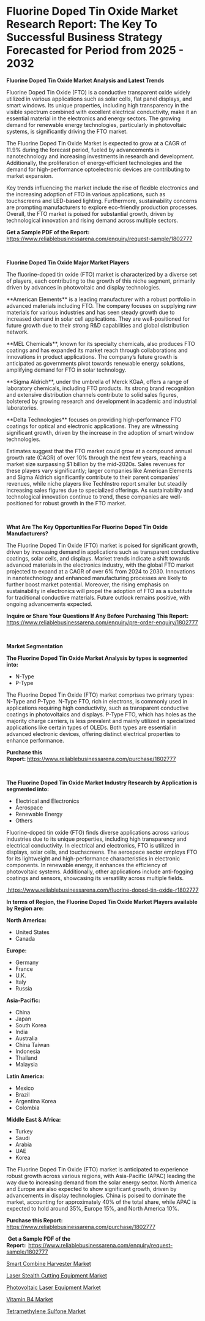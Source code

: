 <p><h1>Fluorine Doped Tin Oxide Market Research Report: The Key To Successful Business Strategy Forecasted for Period from 2025 - 2032</h1></p><p><strong>Fluorine Doped Tin Oxide Market Analysis and Latest Trends</strong></p>
<p><p>Fluorine Doped Tin Oxide (FTO) is a conductive transparent oxide widely utilized in various applications such as solar cells, flat panel displays, and smart windows. Its unique properties, including high transparency in the visible spectrum combined with excellent electrical conductivity, make it an essential material in the electronics and energy sectors. The growing demand for renewable energy technologies, particularly in photovoltaic systems, is significantly driving the FTO market. </p><p>The Fluorine Doped Tin Oxide Market is expected to grow at a CAGR of 11.9% during the forecast period, fueled by advancements in nanotechnology and increasing investments in research and development. Additionally, the proliferation of energy-efficient technologies and the demand for high-performance optoelectronic devices are contributing to market expansion. </p><p>Key trends influencing the market include the rise of flexible electronics and the increasing adoption of FTO in various applications, such as touchscreens and LED-based lighting. Furthermore, sustainability concerns are prompting manufacturers to explore eco-friendly production processes. Overall, the FTO market is poised for substantial growth, driven by technological innovation and rising demand across multiple sectors.</p></p>
<p><strong>Get a Sample PDF of the Report:&nbsp;</strong> <a href="https://www.reliablebusinessarena.com/enquiry/request-sample/1802777?utm_campaign=2195&utm_medium=2&utm_source=Github&utm_content=ia&utm_term=01042025&utm_id=fluorine-doped-tin-oxide">https://www.reliablebusinessarena.com/enquiry/request-sample/1802777</a></p>
<p>&nbsp;</p>
<p><strong>Fluorine Doped Tin Oxide Major Market Players</strong></p>
<p><p>The fluorine-doped tin oxide (FTO) market is characterized by a diverse set of players, each contributing to the growth of this niche segment, primarily driven by advances in photovoltaic and display technologies. </p><p>**American Elements** is a leading manufacturer with a robust portfolio in advanced materials including FTO. The company focuses on supplying raw materials for various industries and has seen steady growth due to increased demand in solar cell applications. They are well-positioned for future growth due to their strong R&D capabilities and global distribution network.</p><p>**MEL Chemicals**, known for its specialty chemicals, also produces FTO coatings and has expanded its market reach through collaborations and innovations in product applications. The company’s future growth is anticipated as governments pivot towards renewable energy solutions, amplifying demand for FTO in solar technology.</p><p>**Sigma Aldrich**, under the umbrella of Merck KGaA, offers a range of laboratory chemicals, including FTO products. Its strong brand recognition and extensive distribution channels contribute to solid sales figures, bolstered by growing research and development in academic and industrial laboratories.</p><p>**Delta Technologies** focuses on providing high-performance FTO coatings for optical and electronic applications. They are witnessing significant growth, driven by the increase in the adoption of smart window technologies. </p><p>Estimates suggest that the FTO market could grow at a compound annual growth rate (CAGR) of over 10% through the next few years, reaching a market size surpassing $1 billion by the mid-2020s. Sales revenues for these players vary significantly; larger companies like American Elements and Sigma Aldrich significantly contribute to their parent companies' revenues, while niche players like TechInstro report smaller but steadily increasing sales figures due to specialized offerings. As sustainability and technological innovation continue to trend, these companies are well-positioned for robust growth in the FTO market.</p></p>
<p>&nbsp;</p>
<p><strong>What Are The Key Opportunities For Fluorine Doped Tin Oxide Manufacturers?</strong></p>
<p><p>The Fluorine Doped Tin Oxide (FTO) market is poised for significant growth, driven by increasing demand in applications such as transparent conductive coatings, solar cells, and displays. Market trends indicate a shift towards advanced materials in the electronics industry, with the global FTO market projected to expand at a CAGR of over 6% from 2024 to 2030. Innovations in nanotechnology and enhanced manufacturing processes are likely to further boost market potential. Moreover, the rising emphasis on sustainability in electronics will propel the adoption of FTO as a substitute for traditional conductive materials. Future outlook remains positive, with ongoing advancements expected.</p></p>
<p><strong>Inquire or Share Your Questions If Any Before Purchasing This Report:</strong> <a href="https://www.reliablebusinessarena.com/enquiry/pre-order-enquiry/1802777?utm_campaign=2195&utm_medium=2&utm_source=Github&utm_content=ia&utm_term=01042025&utm_id=fluorine-doped-tin-oxide">https://www.reliablebusinessarena.com/enquiry/pre-order-enquiry/1802777</a></p>
<p>&nbsp;</p>
<p><strong>Market Segmentation</strong></p>
<p><strong>The Fluorine Doped Tin Oxide Market Analysis by types is segmented into:</strong></p>
<p><ul><li>N-Type</li><li>P-Type</li></ul></p>
<p><p>The Fluorine Doped Tin Oxide (FTO) market comprises two primary types: N-Type and P-Type. N-Type FTO, rich in electrons, is commonly used in applications requiring high conductivity, such as transparent conductive coatings in photovoltaics and displays. P-Type FTO, which has holes as the majority charge carriers, is less prevalent and mainly utilized in specialized applications like certain types of OLEDs. Both types are essential in advanced electronic devices, offering distinct electrical properties to enhance performance.</p></p>
<p><strong>Purchase this Report:&nbsp;</strong><a href="https://www.reliablebusinessarena.com/purchase/1802777?utm_campaign=2195&utm_medium=2&utm_source=Github&utm_content=ia&utm_term=01042025&utm_id=fluorine-doped-tin-oxide">https://www.reliablebusinessarena.com/purchase/1802777</a></p>
<p>&nbsp;</p>
<p><strong>The Fluorine Doped Tin Oxide Market Industry Research by Application is segmented into:</strong></p>
<p><ul><li>Electrical and Electronics</li><li>Aerospace</li><li>Renewable Energy</li><li>Others</li></ul></p>
<p><p>Fluorine-doped tin oxide (FTO) finds diverse applications across various industries due to its unique properties, including high transparency and electrical conductivity. In electrical and electronics, FTO is utilized in displays, solar cells, and touchscreens. The aerospace sector employs FTO for its lightweight and high-performance characteristics in electronic components. In renewable energy, it enhances the efficiency of photovoltaic systems. Additionally, other applications include anti-fogging coatings and sensors, showcasing its versatility across multiple fields.</p></p>
<p><a href="https://www.reliablebusinessarena.com/fluorine-doped-tin-oxide-r1802777?utm_campaign=2195&utm_medium=2&utm_source=Github&utm_content=ia&utm_term=01042025&utm_id=fluorine-doped-tin-oxide">&nbsp;https://www.reliablebusinessarena.com/fluorine-doped-tin-oxide-r1802777</a></p>
<p><strong>In terms of Region, the Fluorine Doped Tin Oxide Market Players available by Region are:</strong></p>
<p>
    <p> <strong> North America: </strong>
        <ul>
            <li>United States</li>
            <li>Canada</li>
        </ul>
        </p> 
    <p> <strong> Europe: </strong>
        <ul>
            <li>Germany</li>
            <li>France</li>
            <li>U.K.</li>
            <li>Italy</li>
            <li>Russia</li>
        </ul>
        </p> 
    <p> <strong> Asia-Pacific: </strong>
        <ul>
            <li>China</li>
            <li>Japan</li>
            <li>South Korea</li>
            <li>India</li>
            <li>Australia</li>
            <li>China Taiwan</li>
            <li>Indonesia</li>
            <li>Thailand</li>
            <li>Malaysia</li>
        </ul>
        </p> 
    <p> <strong> Latin America: </strong>
        <ul>
            <li>Mexico</li>
            <li>Brazil</li>
            <li>Argentina Korea</li>
            <li>Colombia</li>
        </ul>
        </p> 
    <p> <strong> Middle East & Africa: </strong>
        <ul>
            <li>Turkey</li>
            <li>Saudi</li>
            <li>Arabia</li>
            <li>UAE</li>
            <li>Korea</li>
        </ul>
    </p>
    </p>
<p><p>The Fluorine Doped Tin Oxide (FTO) market is anticipated to experience robust growth across various regions, with Asia-Pacific (APAC) leading the way due to increasing demand from the solar energy sector. North America and Europe are also expected to show significant growth, driven by advancements in display technologies. China is poised to dominate the market, accounting for approximately 40% of the total share, while APAC is expected to hold around 35%, Europe 15%, and North America 10%.</p></p>
<p><strong>Purchase this Report: </strong><a href="https://www.reliablebusinessarena.com/purchase/1802777?utm_campaign=2195&utm_medium=2&utm_source=Github&utm_content=ia&utm_term=01042025&utm_id=fluorine-doped-tin-oxide">https://www.reliablebusinessarena.com/purchase/1802777</a></p>
<p>&nbsp;<strong>Get a Sample PDF of the Report:&nbsp;&nbsp;</strong><a href="https://www.reliablebusinessarena.com/enquiry/request-sample/1802777?utm_campaign=2195&utm_medium=2&utm_source=Github&utm_content=ia&utm_term=01042025&utm_id=fluorine-doped-tin-oxide">https://www.reliablebusinessarena.com/enquiry/request-sample/1802777</a></p>
<p><strong></strong></p>
<p><p><a href="https://www.linkedin.com/pulse/navigating-competitive-landscape-smart-combine-harvester-industry-9rbje?utm_campaign=2195&utm_medium=2&utm_source=Github&utm_content=ia&utm_term=01042025&utm_id=fluorine-doped-tin-oxide">Smart Combine Harvester Market</a></p><p><a href="https://www.linkedin.com/pulse/laser-stealth-cutting-equipment-market-analysis-report-n7pze?utm_campaign=2195&utm_medium=2&utm_source=Github&utm_content=ia&utm_term=01042025&utm_id=fluorine-doped-tin-oxide">Laser Stealth Cutting Equipment Market</a></p><p><a href="https://www.linkedin.com/pulse/whats-driving-photovoltaic-laser-equipment-market-cagr-119-w3kte?utm_campaign=2195&utm_medium=2&utm_source=Github&utm_content=ia&utm_term=01042025&utm_id=fluorine-doped-tin-oxide">Photovoltaic Laser Equipment Market</a></p><p><a href="https://github.com/lolahberkik5/Market-Research-Report-List-1/blob/main/vitamin-b4-market.md?utm_campaign=2195&utm_medium=2&utm_source=Github&utm_content=ia&utm_term=01042025&utm_id=fluorine-doped-tin-oxide">Vitamin B4 Market</a></p><p><a href="https://github.com/dubelsuehsik/Market-Research-Report-List-1/blob/main/tetramethylene-sulfone-market.md?utm_campaign=2195&utm_medium=2&utm_source=Github&utm_content=ia&utm_term=01042025&utm_id=fluorine-doped-tin-oxide">Tetramethylene Sulfone Market</a></p></p>